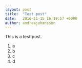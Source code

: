 ```yaml
---
layout: post
title:  "Test post"
date:   2016-11-15 16:19:57 +0000
author: andreajohansson
---
```



This is a test post.

1. a
2. b
3. c
4. d
